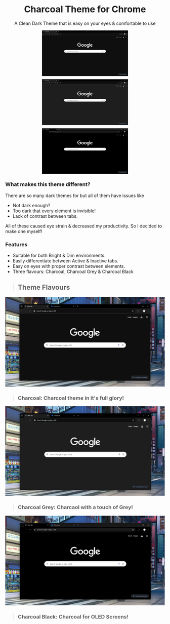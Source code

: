 <div align="center">
  <h1>Charcoal Theme for Chrome</h1>
  <p>A Clean Dark Theme that is easy on your eyes & comfortable to use</p>
</div>

<div style="display: flex; flex-wrap: wrap; gap: 10px; justify-content: center;">
  <img src="https://github.com/Exotic-Lambo/Charcoal/blob/main/Screenshots/1.%20Charcoal.png" alt="Image1" width="272" />
  <img src="https://github.com/Exotic-Lambo/Charcoal/blob/main/Screenshots/2.%20Charcoal%20Grey.png" alt="Image2" width="272" />
  <img src="https://github.com/Exotic-Lambo/Charcoal/blob/main/Screenshots/3.%20Charcoal%20Black.png" alt="Image3" width="272" />
</div>


### What makes this theme different?
There are so many dark themes for but all of them have issues like

 - Not dark enough?
 - Too dark that every element is invisible!
 - Lack of contrast between tabs.

All of these caused eye strain & decreased my productivity. 
So I decided to make one myself!


### Features

 - Suitable for both Bright & Dim environments.
 - Easily differentiate between Active & Inactive tabs.
 - Easy on eyes with proper contrast between elements.
 - Three flavours: Charcoal, Charcoal Grey & Charcoal Black 

> ## Theme Flavours

![Charcoal](https://github.com/Exotic-Lambo/Charcoal/blob/main/Screenshots/Charcoal.png)
> ### Charcoal: Charcoal theme in it's full glory!

![Charcoal](https://github.com/Exotic-Lambo/Charcoal/blob/main/Screenshots/Charcoal%20Grey.png)
> ### Charcoal Grey: Charcaol with a touch of Grey!

![Charcoal](https://github.com/Exotic-Lambo/Charcoal/blob/main/Screenshots/Charcoal%20Black.png)
> ### Charcoal Black: Charcoal for OLED Screens!